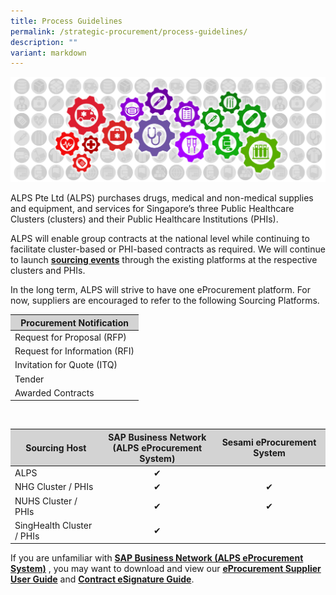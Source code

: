```yaml
---
title: Process Guidelines
permalink: /strategic-procurement/process-guidelines/
description: ""
variant: markdown
---
```

![](/images/alps_sourcing_events_process_guidelines_1920x640_clear.png)

ALPS Pte Ltd (ALPS) purchases drugs, medical and non-medical supplies and equipment, and services for Singapore’s three Public Healthcare Clusters (clusters) and their Public Healthcare Institutions (PHIs).

ALPS will enable group contracts at the national level while continuing to facilitate cluster-based or PHI-based contracts as required. We will continue to launch **[sourcing events](/strategic-procurement/national-sourcing-events/)** through the existing platforms at the respective clusters and PHIs.

In the long term, ALPS will strive to have one eProcurement platform. For now, suppliers are encouraged to refer to the following Sourcing Platforms.

<section>
	<table style="border-color: lightgray; border-width: 1px">
		<thead style="background-color: lightgray">
			<tr>
				<th>Procurement Notification</th>
			</tr>
		</thead>
		<tbody>
			<tr>
				<td>Request for Proposal (RFP)</td>
			</tr>
			<tr>
				<td>Request for Information (RFI)</td>
			</tr>
			<tr>
				<td>Invitation for Quote (ITQ)</td>
			</tr>
			<tr>
				<td>Tender</td>
			</tr>
			<tr>
				<td>Awarded Contracts</td>
			</tr>
		</tbody>
	</table>
</section>

<br>

<section>
	<table style="border-color: lightgray; border-width: 1px">
		<thead style="background-color: lightgray">
			<tr>
				<th style="vertical-align: middle;">Sourcing Host</th>
				<th style="text-align: center; vertical-align: middle;">SAP Business Network<br>(ALPS eProcurement System)</th>
				<th style="text-align: center; vertical-align: middle;">Sesami eProcurement System</th>
			</tr>
		</thead>
		<tbody>
			<tr>
				<td>ALPS</td>
				<td style="text-align: center; vertical-align: middle;">️✔</td>
				<td style="text-align: center; vertical-align: middle;"></td>
			</tr>
			<tr>
				<td> NHG Cluster / PHIs</td>
				<td style="text-align: center; vertical-align: middle;">️✔</td>
				<td style="text-align: center; vertical-align: middle;">️✔</td>
			</tr>
			<tr>
				<td>NUHS Cluster / PHIs</td>
				<td style="text-align: center; vertical-align: middle;">️✔</td>
				<td style="text-align: center; vertical-align: middle;">️✔</td>
			</tr>
			<tr>
				<td>SingHealth Cluster / PHIs</td>
				<td style="text-align: center; vertical-align: middle;">️✔</td>
				<td style="text-align: center; vertical-align: middle;"></td>
			</tr>
		</tbody>
	</table>
</section>

If you are unfamiliar with **[SAP Business Network (ALPS eProcurement System)](https://supplier.ariba.com/)** , you may want to download and view our **[eProcurement Supplier User Guide](https://for.sg/alps-eprocurement-supplier-user-guide)** and **[Contract eSignature Guide](/files/Sourcing%20Events/contract_esignature_guide_v1_2.pdf)**.